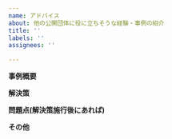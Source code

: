 ```yaml
---
name: アドバイス
about: 他の公開団体に役に立ちそうな経験・事例の紹介
title: ''
labels: ''
assignees: ''

---
```


**事例概要**


**解決策**


**問題点(解決策施行後にあれば)**


**その他**
